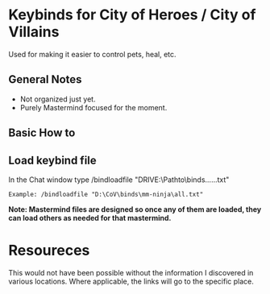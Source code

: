 # Keybinds for City of Heroes / City of Villains
Used for making it easier to control pets, heal, etc. 

## General Notes
- Not organized just yet. 
- Purely Mastermind focused for the moment.

## Basic How to

## Load keybind file
In the Chat window type /bindloadfile "DRIVE:\Pathto\binds\...\...txt"

    Example: /bindloadfile "D:\CoV\binds\mm-ninja\all.txt"

**Note: Mastermind files are designed so once any of them are loaded, they can load others as needed for that mastermind.**


# Resoureces
This would not have been possible without the information I discovered in various locations. Where applicable, the links will go to the specific place.
